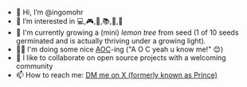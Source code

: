 - 👋 Hi, I’m @ingomohr
- 👀 I’m interested in 💻,🎮,🎹,📚,🎥,🚶
- 🌱 I'm currently growing a (mini) _lemon tree_ from seed (1 of 10 seeds germinated and is actually thriving under a growing light).
- 👨‍💻 I'm doing some nice [AOC](https://adventofcode.com/2023)-ing ("A O C yeah u know me!" 😊)
- 💞️ I like to collaborate on open source projects with a welcoming community
- 📫 How to reach me: <a href="https://twitter.com/messages/compose?recipient_id=186790931"
  class="twitter-dm-button" data-screen-name="@IMore73">
DM me on X (formerly known as Prince)</a>

<!---
ingomohr/ingomohr is a ✨ special ✨ repository because its `README.md` (this file) appears on your GitHub profile.
You can click the Preview link to take a look at your changes.
--->
